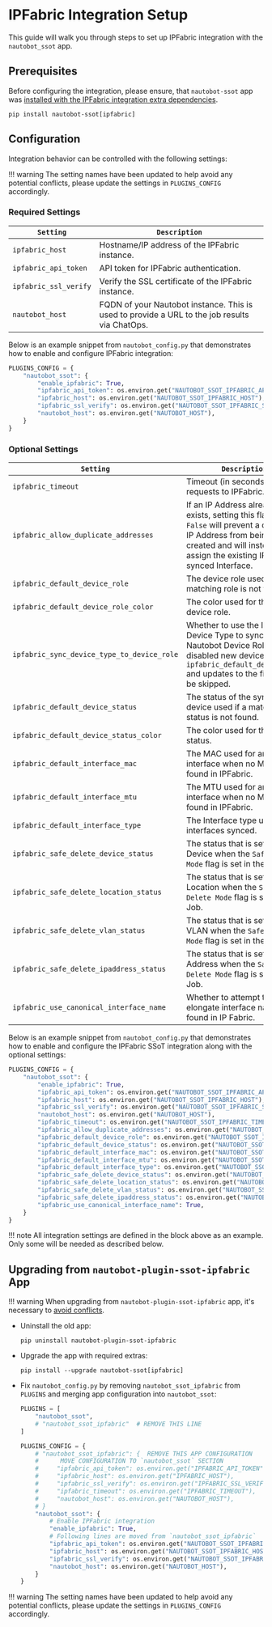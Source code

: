 # IPFabric Integration Setup

This guide will walk you through steps to set up IPFabric integration with the `nautobot_ssot` app.

## Prerequisites

Before configuring the integration, please ensure, that `nautobot-ssot` app was [installed with the IPFabric integration extra dependencies](../install.md#install-guide).

```shell
pip install nautobot-ssot[ipfabric]
```

## Configuration

Integration behavior can be controlled with the following settings:

!!! warning
    The setting names have been updated to help avoid any potential conflicts, please update the settings in `PLUGINS_CONFIG` accordingly.

### Required Settings

| `Setting` | `Description` |
| --------- | ------------- |
| `ipfabric_host` | Hostname/IP address of the IPFabric instance. |
| `ipfabric_api_token` | API token for IPFabric authentication. |
| `ipfabric_ssl_verify` | Verify the SSL certificate of the IPFabric instance. |
| `nautobot_host` | FQDN of your Nautobot instance. This is used to provide a URL to the job results via ChatOps. |

Below is an example snippet from `nautobot_config.py` that demonstrates how to enable and configure IPFabric integration:

```python
PLUGINS_CONFIG = {
    "nautobot_ssot": {
        "enable_ipfabric": True,
        "ipfabric_api_token": os.environ.get("NAUTOBOT_SSOT_IPFABRIC_API_TOKEN"),
        "ipfabric_host": os.environ.get("NAUTOBOT_SSOT_IPFABRIC_HOST"),
        "ipfabric_ssl_verify": os.environ.get("NAUTOBOT_SSOT_IPFABRIC_SSL_VERIFY"),
        "nautobot_host": os.environ.get("NAUTOBOT_HOST"),
    }
}
```

### Optional Settings

| `Setting`                                  | `Description`                                                                                                                                                                                 | `Default`           |
|--------------------------------------------|-----------------------------------------------------------------------------------------------------------------------------------------------------------------------------------------------|---------------------|
| `ipfabric_timeout`                         | Timeout (in seconds) for API requests to IPFabric.                                                                                                                                            | `15`                |
| `ipfabric_allow_duplicate_addresses`       | If an IP Address already exists, setting this flag to `False` will prevent a duplicate IP Address from being created and will instead assign the existing IP to the synced Interface.         | `True`              |
| `ipfabric_default_device_role`             | The device role used if a matching role is not found.                                                                                                                                         | `Network Device`    |
| `ipfabric_default_device_role_color`       | The color used for the default device role.                                                                                                                                                   | `ff0000`            |
| `ipfabric_sync_device_type_to_device_role` | Whether to use the IP Fabric Device Type to sync to the Nautobot Device Role field; if disabled new devices will use `ipfabric_default_device_role` and updates to the field will be skipped. | `True`              |
| `ipfabric_default_device_status`           | The status of the synced device used if a matching status is not found.                                                                                                                       | `Active`            |
| `ipfabric_default_device_status_color`     | The color used for the default status.                                                                                                                                                        | `ff0000`            |
| `ipfabric_default_interface_mac`           | The MAC used for an interface when no MAC is found in IPFabric.                                                                                                                               | `00:00:00:00:00:01` |
| `ipfabric_default_interface_mtu`           | The MTU used for an interface when no MTU is found in IPFabric.                                                                                                                               | `1500`              |
| `ipfabric_default_interface_type`          | The Interface type used for interfaces synced.                                                                                                                                                | `1000base-t`        |
| `ipfabric_safe_delete_device_status`       | The status that is set for a Device when the `Safe Delete Mode` flag is set in the Job.                                                                                                       | `Offline`           |
| `ipfabric_safe_delete_location_status`     | The status that is set for a Location when the `Safe Delete Mode` flag is set in the Job.                                                                                                     | `Decommissioning`   |
| `ipfabric_safe_delete_vlan_status`         | The status that is set for a VLAN when the `Safe Delete Mode` flag is set in the Job.                                                                                                         | `Deprecated`        |
| `ipfabric_safe_delete_ipaddress_status`    | The status that is set for an IP Address when the `Safe Delete Mode` flag is set in the Job.                                                                                                  | `Deprecated`        |
| `ipfabric_use_canonical_interface_name`    | Whether to attempt to elongate interface names as found in IP Fabric.                                                                                                                         | `False`             |


Below is an example snippet from `nautobot_config.py` that demonstrates how to enable and configure the IPFabric SSoT integration along with the optional settings:

```python
PLUGINS_CONFIG = {
    "nautobot_ssot": {
        "enable_ipfabric": True,
        "ipfabric_api_token": os.environ.get("NAUTOBOT_SSOT_IPFABRIC_API_TOKEN"),
        "ipfabric_host": os.environ.get("NAUTOBOT_SSOT_IPFABRIC_HOST"),
        "ipfabric_ssl_verify": os.environ.get("NAUTOBOT_SSOT_IPFABRIC_SSL_VERIFY"),
        "nautobot_host": os.environ.get("NAUTOBOT_HOST"),
        "ipfabric_timeout": os.environ.get("NAUTOBOT_SSOT_IPFABRIC_TIMEOUT"),
        "ipfabric_allow_duplicate_addresses": os.environ.get("NAUTOBOT_SSOT_IPFABRIC_DUPLICATE_ADDRESSES"),
        "ipfabric_default_device_role": os.environ.get("NAUTOBOT_SSOT_IPFABRIC_DEVICE_ROLE"),
        "ipfabric_default_device_status": os.environ.get("NAUTOBOT_SSOT_IPFABRIC_DEVICE_STATUS"),
        "ipfabric_default_interface_mac": os.environ.get("NAUTOBOT_SSOT_IPFABRIC_INTERFACE_MAC"),
        "ipfabric_default_interface_mtu": os.environ.get("NAUTOBOT_SSOT_IPFABRIC_INTERFACE_MTU"),
        "ipfabric_default_interface_type": os.environ.get("NAUTOBOT_SSOT_IPFABRIC_INTERFACE_TYPE"),
        "ipfabric_safe_delete_device_status": os.environ.get("NAUTOBOT_SSOT_IPFABRIC_DEVICE_DELETE_STATUS"),
        "ipfabric_safe_delete_location_status": os.environ.get("NAUTOBOT_SSOT_IPFABRIC_LOCATION_DELETE_STATUS"),
        "ipfabric_safe_delete_vlan_status": os.environ.get("NAUTOBOT_SSOT_IPFABRIC_VLAN_DELETE_STATUS"),
        "ipfabric_safe_delete_ipaddress_status": os.environ.get("NAUTOBOT_SSOT_IPFABRIC_IPADDRESS_DELETE_STATUS"),
        "ipfabric_use_canonical_interface_name": True,
    }
}
```

!!! note
    All integration settings are defined in the block above as an example. Only some will be needed as described below.

## Upgrading from `nautobot-plugin-ssot-ipfabric` App

!!! warning
    When upgrading from `nautobot-plugin-ssot-ipfabric` app, it's necessary to [avoid conflicts](../upgrade.md#potential-apps-conflicts).

- Uninstall the old app:
    ```shell
    pip uninstall nautobot-plugin-ssot-ipfabric
    ```
- Upgrade the app with required extras:
    ```shell
    pip install --upgrade nautobot-ssot[ipfabric]
    ```
- Fix `nautobot_config.py` by removing `nautobot_ssot_ipfabric` from `PLUGINS` and merging app configuration into `nautobot_ssot`:
    ```python
    PLUGINS = [
        "nautobot_ssot",
        # "nautobot_ssot_ipfabric"  # REMOVE THIS LINE
    ]

    PLUGINS_CONFIG = {
        # "nautobot_ssot_ipfabric": {  REMOVE THIS APP CONFIGURATION
        #      MOVE CONFIGURATION TO `nautobot_ssot` SECTION
        #     "ipfabric_api_token": os.environ.get("IPFABRIC_API_TOKEN"),
        #     "ipfabric_host": os.environ.get("IPFABRIC_HOST"),
        #     "ipfabric_ssl_verify": os.environ.get("IPFABRIC_SSL_VERIFY"),
        #     "ipfabric_timeout": os.environ.get("IPFABRIC_TIMEOUT"),
        #     "nautobot_host": os.environ.get("NAUTOBOT_HOST"),
        # }
        "nautobot_ssot": {
            # Enable IPFabric integration
            "enable_ipfabric": True,
            # Following lines are moved from `nautobot_ssot_ipfabric`
            "ipfabric_api_token": os.environ.get("NAUTOBOT_SSOT_IPFABRIC_API_TOKEN"),
            "ipfabric_host": os.environ.get("NAUTOBOT_SSOT_IPFABRIC_HOST"),
            "ipfabric_ssl_verify": os.environ.get("NAUTOBOT_SSOT_IPFABRIC_SSL_VERIFY"),
            "nautobot_host": os.environ.get("NAUTOBOT_HOST"),
        }
    }
    ```
!!! warning
    The setting names have been updated to help avoid any potential conflicts, please update the settings in `PLUGINS_CONFIG` accordingly.